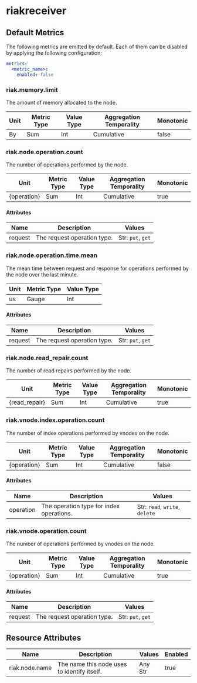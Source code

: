 [comment]: <> (Code generated by mdatagen. DO NOT EDIT.)

# riakreceiver

## Default Metrics

The following metrics are emitted by default. Each of them can be disabled by applying the following configuration:

```yaml
metrics:
  <metric_name>:
    enabled: false
```

### riak.memory.limit

The amount of memory allocated to the node.

| Unit | Metric Type | Value Type | Aggregation Temporality | Monotonic |
| ---- | ----------- | ---------- | ----------------------- | --------- |
| By | Sum | Int | Cumulative | false |

### riak.node.operation.count

The number of operations performed by the node.

| Unit | Metric Type | Value Type | Aggregation Temporality | Monotonic |
| ---- | ----------- | ---------- | ----------------------- | --------- |
| {operation} | Sum | Int | Cumulative | true |

#### Attributes

| Name | Description | Values |
| ---- | ----------- | ------ |
| request | The request operation type. | Str: ``put``, ``get`` |

### riak.node.operation.time.mean

The mean time between request and response for operations performed by the node over the last minute.

| Unit | Metric Type | Value Type |
| ---- | ----------- | ---------- |
| us | Gauge | Int |

#### Attributes

| Name | Description | Values |
| ---- | ----------- | ------ |
| request | The request operation type. | Str: ``put``, ``get`` |

### riak.node.read_repair.count

The number of read repairs performed by the node.

| Unit | Metric Type | Value Type | Aggregation Temporality | Monotonic |
| ---- | ----------- | ---------- | ----------------------- | --------- |
| {read_repair} | Sum | Int | Cumulative | true |

### riak.vnode.index.operation.count

The number of index operations performed by vnodes on the node.

| Unit | Metric Type | Value Type | Aggregation Temporality | Monotonic |
| ---- | ----------- | ---------- | ----------------------- | --------- |
| {operation} | Sum | Int | Cumulative | false |

#### Attributes

| Name | Description | Values |
| ---- | ----------- | ------ |
| operation | The operation type for index operations. | Str: ``read``, ``write``, ``delete`` |

### riak.vnode.operation.count

The number of operations performed by vnodes on the node.

| Unit | Metric Type | Value Type | Aggregation Temporality | Monotonic |
| ---- | ----------- | ---------- | ----------------------- | --------- |
| {operation} | Sum | Int | Cumulative | true |

#### Attributes

| Name | Description | Values |
| ---- | ----------- | ------ |
| request | The request operation type. | Str: ``put``, ``get`` |

## Resource Attributes

| Name | Description | Values | Enabled |
| ---- | ----------- | ------ | ------- |
| riak.node.name | The name this node uses to identify itself. | Any Str | true |
